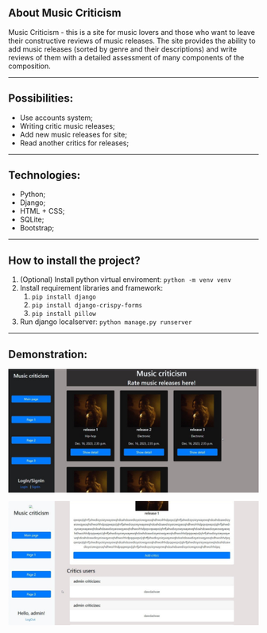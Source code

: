 <h2>About Music Criticism</h2>
Music Criticism - this is a site for music lovers and those who want to leave their constructive reviews of music releases. The site provides the ability to add music releases 
(sorted by genre and their descriptions) and write reviews of them with a detailed assessment of many components of the composition.

<hr>

<h2>Possibilities:</h2>
<ul>
  <li>Use accounts system;</li>
  <li>Writing critic music releases;</li>
  <li>Add new music releases for site;</li>
  <li>Read another critics for releases;</li>
</ul>

<hr>

<h2>Technologies:</h2>
<ul>
  <li>Python;</li>
  <li>Django;</li>
  <li>HTML + CSS;</li>
  <li>SQLite;</li>
  <li>Bootstrap;</li>
</ul>

<hr>

<h2>How to install the project?</h2>
<ol>
  <li>(Optional) Install python virtual enviroment:
  <code>python -m venv venv</code></li>
  <li>Install requirement libraries and framework:
    <ol>
      <li><code>pip install django</code></li>
      <li><code>pip install django-crispy-forms</code></li>
      <li><code>pip install pillow</code></li>
    </ol>
  </li>
  <li>Run django localserver: <code>python manage.py runserver</code></li>
</ol>

<hr>

<h2>Demonstration:</h2>

![error](https://github.com/Enmadnessgine/music-criticism-web-site-/blob/main/mc1.jpg?raw=true)


![error](https://github.com/Enmadnessgine/music-criticism-web-site-/blob/main/mc2.jpg?raw=true)
